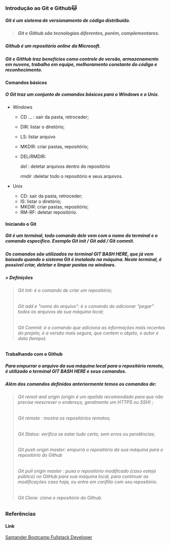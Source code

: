 ### Introdução ao Git e Github:cat:

##### Git é um sistema de versionamento de código distribuído.

> ##### Git e Github são tecnologias diferentes, porém, complementares.

##### Github é um repositório online da Microsoft.

##### Git e GitHub traz benefícios como controle de versão, armazenamento em nuvens, trabalho em equipe, melhoramento constante do código e reconhecimento.

#### Comandos básicos

##### O Git traz um conjunto de comandos básicos para o Windows e o Unix.

- Windows

  - CD ... : sair da pasta, retroceder;

  - DIR: listar o diretório;

  - LS: listar arquivo

  - MKDIR: criar pastas, repositório;

  - DEL/RMDIR: 

    _del_ : deletar arquivos dentro do repositório

    _rmdir_ :deletar todo o repositório e seus arquivos.

    

- Unix
  - CD: sair da pasta, retroceder;
  - IS: listar o diretório;
  - MKDIR: criar pastas, repositório;
  - RM-RF: deletar repositório.

#### Iniciando o Git 

##### Git é um terminal, todo comando dele vem com o nome do terminal e o comando específico. Exemplo Git init /  Git add / Git commit.

##### Os comandos são utilizados no terminal GIT BASH HERE, que já vem baixado quando o sistema Git é instalado na máquina. Neste terminal, é possível criar, deletar e limpar pastas no windows.

##### > Definições

>  ###### Git Init: é o comando de criar um repositório;
>
> ###### Git add e "nome do arquivo": é o comando de adicionar "pegar" todos os arquivos da sua máquina local;
>
> ###### Git Commit: é o comando que adiciona as informações mais recentes do projeto, é a versão mais segura, que contem o objeto, o autor e data (tempo).

#### Trabalhando com o Github

##### Para empurrar o arquivo da sua máquina local para o repositório remoto, é utilizado o terminal GIT BASH HERE  e seus comandos.

##### Além dos comandos definidos anteriormente temos os comandos de:

> ###### Git remot and origin (origin é um apelido recomendado para que não precise reescrever o endereço, geralmente um HTTPS ou SSH) ;
>
> ###### Git remote : mostra os repositórios remotos;
>
> ###### Git Status: verifica se estar tudo certo, sem erros ou pendências;
>
> ###### Git push origin master: empurra o repositório da sua máquina para o repositório do Github
>
> ###### Git pull origin master : puxa o repositório modificado (caso esteja público) no GitHub para sua máquina local, para continuar as modificações caso haja, ou entre em conflito com seu repositório.
>
> ###### Git Clone: clona o repositório do Github.

### Referências

#### Link

[Santander Bootcamp Fullstack Developer](https://www.dio.me/)













